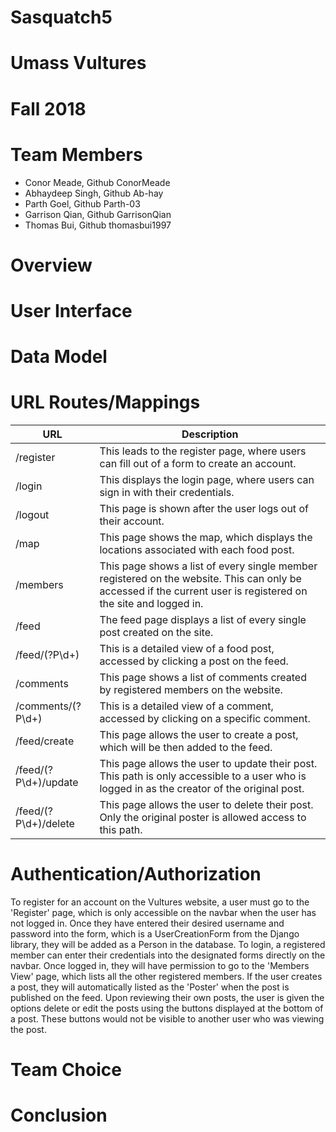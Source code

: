 # Sasquatch5

# Umass Vultures

# Fall 2018

# Team Members

* Conor Meade, Github ConorMeade
* Abhaydeep Singh, Github Ab-hay
* Parth Goel, Github Parth-03
* Garrison Qian, Github GarrisonQian
* Thomas Bui, Github thomasbui1997

# Overview

# User Interface

# Data Model

# URL Routes/Mappings
| URL | Description |
| --- | --- |
| /register | This leads to the register page, where users can fill out of a form to create an account. |
| /login | This displays the login page, where users can sign in with their credentials. |
| /logout | This page is shown after the user logs out of their account. |
| /map | This page shows the map, which displays the locations associated with each food post.  |
| /members | This page shows a list of every single member registered on the website. This can only be accessed if the current user is registered on the site and logged in. |
| /feed | The feed page displays a list of every single post created on the site. |
| /feed/(?P<pk>\d+) | This is a detailed view of a food post, accessed by clicking a post on the feed. |
| /comments | This page shows a list of comments created by registered members on the website. |
| /comments/(?P<pk>\d+) | This is a detailed view of a comment, accessed by clicking on a specific comment. |
| /feed/create | This page allows the user to create a post, which will be then added to the feed. |
| /feed/(?P<pk>\d+)/update | This page allows the user to update their post. This path is only accessible to a user who is logged in as the creator of the original post. |
| /feed/(?P<pk>\d+)/delete | This page allows the user to delete their post. Only the original poster is allowed access to this path. |

# Authentication/Authorization
To register for an account on the Vultures website, a user must go to the 'Register' page, which is only accessible on the navbar when the user has not logged in. Once they have entered their desired username and password into the form, which is a UserCreationForm from the Django library, they will be added as a Person in the database.
To login, a registered member can enter their credentials into the designated forms directly on the navbar. 
Once logged in, they will have permission to go to the 'Members View' page, which lists all the other registered members. If the user creates a post, they will automatically listed as the 'Poster' when the post is published on the feed. Upon reviewing their own posts, the user is given the options delete or edit the posts using the buttons displayed at the bottom of a post. These buttons would not be visible to another user who was viewing the post.

# Team Choice

# Conclusion
